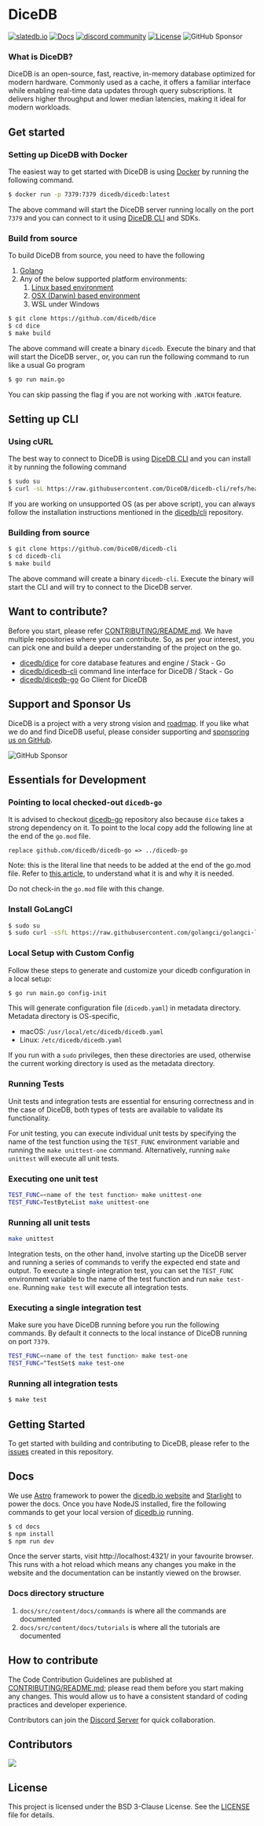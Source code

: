 DiceDB
===

<a href="https://dicedb.io">![slatedb.io](https://img.shields.io/badge/site-dicedb.io-00A1FF?style=flat-square)</a>
<a href="https://dicedb.io/get-started/installation/">![Docs](https://img.shields.io/badge/docs-00A1FF?style=flat-square)</a>
<a target="_blank" href="https://discord.gg/6r8uXWtXh7"><img src="https://dcbadge.limes.pink/api/server/6r8uXWtXh7?style=flat" alt="discord community" /></a>
[![License](https://img.shields.io/badge/license-BSD--3--Clause-blue.svg)](LICENSE)
![GitHub Sponsor](https://img.shields.io/github/sponsors/arpitbbhayani?label=Sponsor&logo=GitHub)

### What is DiceDB?

DiceDB is an open-source, fast, reactive, in-memory database optimized for modern hardware. Commonly used as a cache, it offers a familiar interface while enabling real-time data updates through query subscriptions. It delivers higher throughput and lower median latencies, making it ideal for modern workloads.

## Get started

### Setting up DiceDB with Docker

The easiest way to get started with DiceDB is using [Docker](https://www.docker.com/) by running the following command.

```bash
$ docker run -p 7379:7379 dicedb/dicedb:latest
```

The above command will start the DiceDB server running locally on the port `7379` and you can connect
to it using [DiceDB CLI](https://github.com/DiceDB/dicedb-cli) and SDKs.

### Build from source

To build DiceDB from source, you need to have the following

1. [Golang](https://go.dev/)
2. Any of the below supported platform environments:
    1. [Linux based environment](https://en.wikipedia.org/wiki/Comparison_of_Linux_distributions)
    2. [OSX (Darwin) based environment](https://en.wikipedia.org/wiki/MacOS)
    3. WSL under Windows

```sh
$ git clone https://github.com/dicedb/dice
$ cd dice
$ make build
```

The above command will create a binary `dicedb`. Execute the binary and that will
start the DiceDB server., or, you can run the following command to run like a usual
Go program

```sh
$ go run main.go
```

You can skip passing the flag if you are not working with `.WATCH` feature.

## Setting up CLI

### Using cURL

The best way to connect to DiceDB is using [DiceDB CLI](https://github.com/DiceDB/dicedb-cli) and you can install it by running the following command

```bash
$ sudo su
$ curl -sL https://raw.githubusercontent.com/DiceDB/dicedb-cli/refs/heads/master/install.sh | sh
```

If you are working on unsupported OS (as per above script), you can always follow the installation instructions mentioned in the [dicedb/cli](https://github.com/DiceDB/dicedb-cli) repository.

### Building from source

```sh
$ git clone https://github.com/DiceDB/dicedb-cli
$ cd dicedb-cli
$ make build
```

The above command will create a binary `dicedb-cli`. Execute the binary will
start the CLI and will try to connect to the DiceDB server.

## Want to contribute?

Before you start, please refer [CONTRIBUTING/README.md](CONTRIBUTING/README.md). We have multiple repositories where you can contribute. So, as per your interest, you can pick one and build a deeper understanding of the project on the go.

- [dicedb/dice](https://github.com/dicedb/dice) for core database features and engine / Stack - Go
- [dicedb/dicedb-cli](https://github.com/dicedb/dicedb-cli) command line interface for DiceDB / Stack - Go
- [dicedb/dicedb-go](https://github.com/dicedb/dicedb-go) Go Client for DiceDB

## Support and Sponsor Us

DiceDB is a project with a very strong vision and [roadmap](https://dicedb.io/roadmap/). If you like what
we do and find DiceDB useful, please consider supporting and [sponsoring us on GitHub](https://github.com/sponsors/arpitbbhayani).

![GitHub Sponsor](https://img.shields.io/github/sponsors/arpitbbhayani?label=Sponsor&logo=GitHub)

## Essentials for Development

### Pointing to local checked-out `dicedb-go`

It is advised to checkout [dicedb-go](https://github.com/DiceDB/dicedb-go) repository also because `dice` takes
a strong dependency on it. To point to the local copy add the following line
at the end of the `go.mod` file.

```
replace github.com/dicedb/dicedb-go => ../dicedb-go
```

Note: this is the literal line that needs to be added at the end of the go.mod file.
Refer to [this article](https://thewebivore.com/using-replace-in-go-mod-to-point-to-your-local-module/), to understand what it is and why it is needed.

Do not check-in the `go.mod` file with this change.

### Install GoLangCI

```bash
$ sudo su
$ sudo curl -sSfL https://raw.githubusercontent.com/golangci/golangci-lint/master/install.sh | sudo sh -s -- -b /bin v1.64.6
```

### Local Setup with Custom Config

Follow these steps to generate and customize your dicedb configuration in a local setup:

```bash
$ go run main.go config-init
```

This will generate configuration file (`dicedb.yaml`) in metadata directory.
Metadata directory is OS-specific,

 - macOS: `/usr/local/etc/dicedb/dicedb.yaml`
 - Linux: `/etc/dicedb/dicedb.yaml`

If you run with a `sudo` privileges, then these directories are used, otherwise
the current working directory is used as the metadata directory.

### Running Tests

Unit tests and integration tests are essential for ensuring correctness and in the case of DiceDB, both types of tests are available to validate its functionality.

For unit testing, you can execute individual unit tests by specifying the name of the test function using the `TEST_FUNC` environment variable and running the `make unittest-one` command. Alternatively, running `make unittest` will execute all unit tests.

### Executing one unit test

```bash
TEST_FUNC=<name of the test function> make unittest-one
TEST_FUNC=TestByteList make unittest-one
```

### Running all unit tests

```bash
make unittest
```

Integration tests, on the other hand, involve starting up the DiceDB server and running a series of commands to verify the expected end state and output. To execute a single integration test, you can set the `TEST_FUNC` environment variable to the name of the test function and run `make test-one`. Running `make test` will execute all integration tests.

### Executing a single integration test

Make sure you have DiceDB running before you run the following commands.
By default it connects to the local instance of DiceDB running on port `7379`.

```bash
TEST_FUNC=<name of the test function> make test-one
TEST_FUNC=^TestSet$ make test-one
```

### Running all integration tests

```bash
$ make test
```

## Getting Started

To get started with building and contributing to DiceDB, please refer to the [issues](https://github.com/DiceDB/dice/issues) created in this repository.

## Docs

We use [Astro](https://astro.build/) framework to power the [dicedb.io website](https://dicedb.io) and [Starlight](https://starlight.astro.build/) to power the docs. Once you have NodeJS installed, fire the following commands to get your local version of [dicedb.io](https://dicedb.io) running.

```bash
$ cd docs
$ npm install
$ npm run dev
```

Once the server starts, visit http://localhost:4321/ in your favourite browser. This runs with a hot reload which means any changes you make in the website and the documentation can be instantly viewed on the browser.

### Docs directory structure

1. `docs/src/content/docs/commands` is where all the commands are documented
2. `docs/src/content/docs/tutorials` is where all the tutorials are documented

## How to contribute

The Code Contribution Guidelines are published at [CONTRIBUTING/README.md](CONTRIBUTING/README.md); please read them before you start making any changes. This would allow us to have a consistent standard of coding practices and developer experience.

Contributors can join the [Discord Server](https://discord.gg/6r8uXWtXh7) for quick collaboration.

## Contributors

<a href = "https://github.com/dicedb/dice/graphs/contributors">
  <img src = "https://contrib.rocks/image?repo=dicedb/dice"/>
</a>

## License

This project is licensed under the BSD 3-Clause License. See the [LICENSE](LICENSE) file for details.
